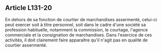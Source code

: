 Article L131-20
----
En dehors de sa fonction de courtier de marchandises assermenté, celui-ci peut
exercer soit à titre personnel, soit dans le cadre d'une société sa profession
habituelle, notamment la commission, le courtage, l'agence commerciale et la
consignation de marchandises. Dans l'exercice de ces activités, il doit
clairement faire apparaître qu'il n'agit pas en qualité de courtier assermenté.

